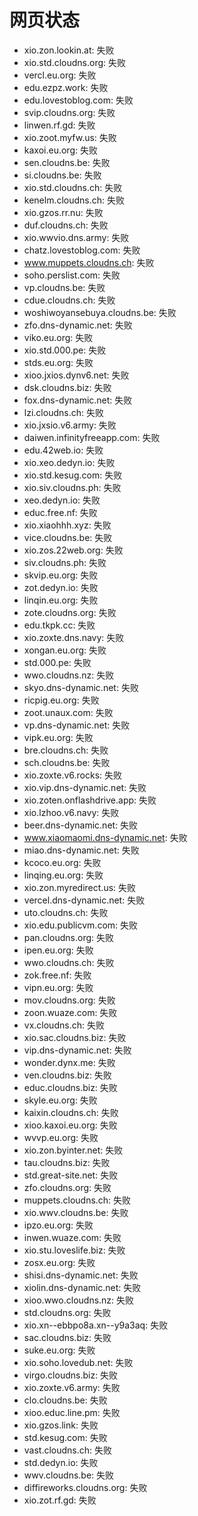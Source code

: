 # 网页状态
- xio.zon.lookin.at: 失败
- xio.std.cloudns.org: 失败
- vercl.eu.org: 失败
- edu.ezpz.work: 失败
- edu.lovestoblog.com: 失败
- svip.cloudns.org: 失败
- linwen.rf.gd: 失败
- xio.zoot.myfw.us: 失败
- kaxoi.eu.org: 失败
- sen.cloudns.be: 失败
- si.cloudns.be: 失败
- xio.std.cloudns.ch: 失败
- kenelm.cloudns.ch: 失败
- xio.gzos.rr.nu: 失败
- duf.cloudns.ch: 失败
- xio.wwvio.dns.army: 失败
- chatz.lovestoblog.com: 失败
- www.muppets.cloudns.ch: 失败
- soho.perslist.com: 失败
- vp.cloudns.be: 失败
- cdue.cloudns.ch: 失败
- woshiwoyansebuya.cloudns.be: 失败
- zfo.dns-dynamic.net: 失败
- viko.eu.org: 失败
- xio.std.000.pe: 失败
- stds.eu.org: 失败
- xioo.jxios.dynv6.net: 失败
- dsk.cloudns.biz: 失败
- fox.dns-dynamic.net: 失败
- lzi.cloudns.ch: 失败
- xio.jxsio.v6.army: 失败
- daiwen.infinityfreeapp.com: 失败
- edu.42web.io: 失败
- xio.xeo.dedyn.io: 失败
- xio.std.kesug.com: 失败
- xio.siv.cloudns.ph: 失败
- xeo.dedyn.io: 失败
- educ.free.nf: 失败
- xio.xiaohhh.xyz: 失败
- vice.cloudns.be: 失败
- xio.zos.22web.org: 失败
- siv.cloudns.ph: 失败
- skvip.eu.org: 失败
- zot.dedyn.io: 失败
- linqin.eu.org: 失败
- zote.cloudns.org: 失败
- edu.tkpk.cc: 失败
- xio.zoxte.dns.navy: 失败
- xongan.eu.org: 失败
- std.000.pe: 失败
- wwo.cloudns.nz: 失败
- skyo.dns-dynamic.net: 失败
- ricpig.eu.org: 失败
- zoot.unaux.com: 失败
- vp.dns-dynamic.net: 失败
- vipk.eu.org: 失败
- bre.cloudns.ch: 失败
- sch.cloudns.be: 失败
- xio.zoxte.v6.rocks: 失败
- xio.vip.dns-dynamic.net: 失败
- xio.zoten.onflashdrive.app: 失败
- xio.lzhoo.v6.navy: 失败
- beer.dns-dynamic.net: 失败
- www.xiaomaomi.dns-dynamic.net: 失败
- miao.dns-dynamic.net: 失败
- kcoco.eu.org: 失败
- linqing.eu.org: 失败
- xio.zon.myredirect.us: 失败
- vercel.dns-dynamic.net: 失败
- uto.cloudns.ch: 失败
- xio.edu.publicvm.com: 失败
- pan.cloudns.org: 失败
- ipen.eu.org: 失败
- wwo.cloudns.ch: 失败
- zok.free.nf: 失败
- vipn.eu.org: 失败
- mov.cloudns.org: 失败
- zoon.wuaze.com: 失败
- vx.cloudns.ch: 失败
- xio.sac.cloudns.biz: 失败
- vip.dns-dynamic.net: 失败
- wonder.dynx.me: 失败
- ven.cloudns.biz: 失败
- educ.cloudns.biz: 失败
- skyle.eu.org: 失败
- kaixin.cloudns.ch: 失败
- xioo.kaxoi.eu.org: 失败
- wvvp.eu.org: 失败
- xio.zon.byinter.net: 失败
- tau.cloudns.biz: 失败
- std.great-site.net: 失败
- zfo.cloudns.org: 失败
- muppets.cloudns.ch: 失败
- xio.wwv.cloudns.be: 失败
- ipzo.eu.org: 失败
- inwen.wuaze.com: 失败
- xio.stu.loveslife.biz: 失败
- zosx.eu.org: 失败
- shisi.dns-dynamic.net: 失败
- xiolin.dns-dynamic.net: 失败
- xioo.wwo.cloudns.nz: 失败
- std.cloudns.org: 失败
- xio.xn--ebbpo8a.xn--y9a3aq: 失败
- sac.cloudns.biz: 失败
- suke.eu.org: 失败
- xio.soho.lovedub.net: 失败
- virgo.cloudns.biz: 失败
- xio.zoxte.v6.army: 失败
- clo.cloudns.be: 失败
- xioo.educ.line.pm: 失败
- xio.gzos.link: 失败
- std.kesug.com: 失败
- vast.cloudns.ch: 失败
- std.dedyn.io: 失败
- wwv.cloudns.be: 失败
- diffireworks.cloudns.org: 失败
- xio.zot.rf.gd: 失败

